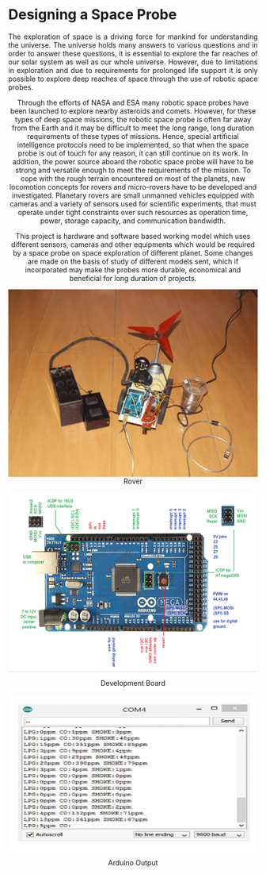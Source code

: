 # Designing a Space Probe
<p align="justify">The exploration of space is a driving force for mankind for understanding the universe. The universe holds many answers to various questions and in order to answer these questions, it is essential to explore the far reaches of our solar system as well as our whole universe.  However, due to limitations in exploration and due to requirements for prolonged	life	support	it	is only possible to explore deep reaches of space through the use of robotic space probes.</p>

<p align="center">Through the efforts of  NASA and ESA many robotic space probes have been launched to explore nearby asteroids and comets. However, for these types of deep space missions, the robotic space probe is often far away from the Earth and it may be difficult to meet the long range, long duration requirements of these types of missions. Hence, special artificial intelligence protocols need to be implemented, so that when the space probe is out of touch for any reason, it can still continue on its work. In addition, the power source aboard the robotic space probe will have to be strong and versatile enough to meet the requirements of the mission. To cope with the rough terrain encountered on most of the planets, new locomotion concepts for rovers and micro-rovers have to be developed and investigated. Planetary rovers are small unmanned vehicles equipped with cameras and a variety of sensors used for scientific experiments, that must operate under tight constraints over such resources as operation time, power, storage capacity, and communication bandwidth.</p> 

<p align="center">This project is hardware and software based working model which uses different sensors, cameras and other equipments which would be required by a space probe on space exploration of different planet. Some changes are made on the basis of study of different models sent, which if incorporated may make the probes more durable, economical and beneficial for long duration of projects. </p>

<p align="center"> <img src="https://github.com/PakhiAgarwal/Designing-a-Space-Probe/blob/master/robot.JPG" alt="Rover" align="center"> Rover </p>

<p align="center"> <img src="https://github.com/PakhiAgarwal/Designing-a-Space-Probe/blob/master/Board.PNG" alt="Development Board" align="center"> </p>
<p align="center">Development Board </p>

<p align="center"> <img src="https://github.com/PakhiAgarwal/Designing-a-Space-Probe/blob/master/Sense.JPG" alt="Arduino Output" align="center"> </p>
<p align="center">Arduino Output </p>

